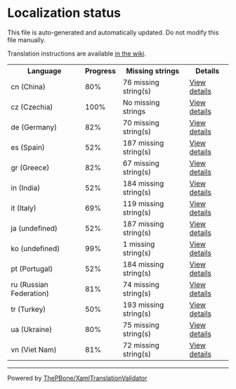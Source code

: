 # Localization status

This file is auto-generated and automatically updated. Do not modify this file manually.

Translation instructions are available [in the wiki](https://github.com/ThePBone/GalaxyBudsClient/wiki/3.-How-to-help-with-translations).

<table>
<tr><th>Language</th><th>Progress</th><th>Missing strings</th><th>Details</th></tr>
<tr><td>cn (China)</td><td>80%</td><td>76 missing string(s)</td><td><a href="cn.md">View details</a></td></tr>
<tr><td>cz (Czechia)</td><td>100%</td><td>No missing strings</td><td><a href="cz.md">View details</a></td></tr>
<tr><td>de (Germany)</td><td>82%</td><td>70 missing string(s)</td><td><a href="de.md">View details</a></td></tr>
<tr><td>es (Spain)</td><td>52%</td><td>187 missing string(s)</td><td><a href="es.md">View details</a></td></tr>
<tr><td>gr (Greece)</td><td>82%</td><td>67 missing string(s)</td><td><a href="gr.md">View details</a></td></tr>
<tr><td>in (India)</td><td>52%</td><td>184 missing string(s)</td><td><a href="in.md">View details</a></td></tr>
<tr><td>it (Italy)</td><td>69%</td><td>119 missing string(s)</td><td><a href="it.md">View details</a></td></tr>
<tr><td>ja (undefined)</td><td>52%</td><td>187 missing string(s)</td><td><a href="ja.md">View details</a></td></tr>
<tr><td>ko (undefined)</td><td>99%</td><td>1 missing string(s)</td><td><a href="ko.md">View details</a></td></tr>
<tr><td>pt (Portugal)</td><td>52%</td><td>184 missing string(s)</td><td><a href="pt.md">View details</a></td></tr>
<tr><td>ru (Russian Federation)</td><td>81%</td><td>74 missing string(s)</td><td><a href="ru.md">View details</a></td></tr>
<tr><td>tr (Turkey)</td><td>50%</td><td>193 missing string(s)</td><td><a href="tr.md">View details</a></td></tr>
<tr><td>ua (Ukraine)</td><td>80%</td><td>75 missing string(s)</td><td><a href="ua.md">View details</a></td></tr>
<tr><td>vn (Viet Nam)</td><td>81%</td><td>72 missing string(s)</td><td><a href="vn.md">View details</a></td></tr>

</table>

__________

Powered by [ThePBone/XamlTranslationValidator](https://github.com/ThePBone/XamlTranslationValidator)